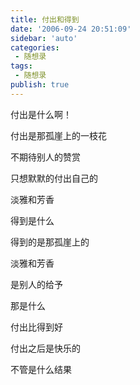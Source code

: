 ```yaml
---
title: 付出和得到                        
date: '2006-09-24 20:51:09'
sidebar: 'auto'
categories:
 - 随想录
tags:
 - 随想录
publish: true
---
```


付出是什么啊！

付出是那孤崖上的一枝花

不期待别人的赞赏

只想默默的付出自己的

淡雅和芳香


得到是什么

得到的是那孤崖上的

淡雅和芳香

是别人的给予

那是什么


付出比得到好

付出之后是快乐的

不管是什么结果
